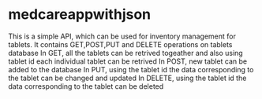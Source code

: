 # medcareappwithjson
This is a simple API, which can be used for inventory management for tablets. 
It contains GET,POST,PUT and DELETE operations on tablets database
In GET, all the tablets can be retrived togeather and also using tablet id each individual tablet can be retrived
In POST, new tablet can be added to the database
In PUT, using the tablet id the data corresponding to the tablet can be changed and updated
In DELETE, using the tablet id the data corresponding to the tablet can be deleted
